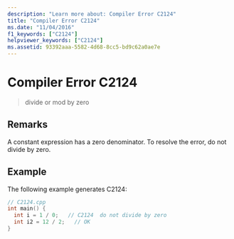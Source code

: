 ```yaml
---
description: "Learn more about: Compiler Error C2124"
title: "Compiler Error C2124"
ms.date: "11/04/2016"
f1_keywords: ["C2124"]
helpviewer_keywords: ["C2124"]
ms.assetid: 93392aaa-5582-4d68-8cc5-bd9c62a0ae7e
---
```

# Compiler Error C2124

> divide or mod by zero

## Remarks

A constant expression has a zero denominator. To resolve the error, do not divide by zero.

## Example

The following example generates C2124:

```cpp
// C2124.cpp
int main() {
  int i = 1 / 0;   // C2124  do not divide by zero
  int i2 = 12 / 2;   // OK
}
```
